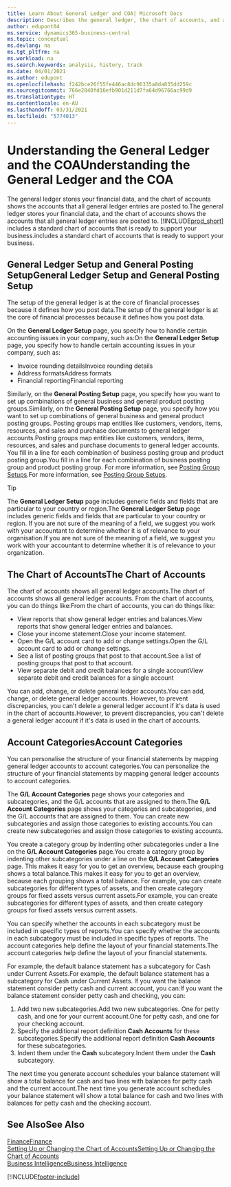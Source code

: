 ```yaml
---
title: Learn About General Ledger and COA| Microsoft Docs
description: Describes the general ledger, the chart of accounts, and account categories.
author: edupont04
ms.service: dynamics365-business-central
ms.topic: conceptual
ms.devlang: na
ms.tgt_pltfrm: na
ms.workload: na
ms.search.keywords: analysis, history, track
ms.date: 04/01/2021
ms.author: edupont
ms.openlocfilehash: f242bce26f55fe446ac8dc96335a8da835dd259c
ms.sourcegitcommit: 766e2840fd16efb901d211d7fa64d96766ac99d9
ms.translationtype: HT
ms.contentlocale: en-AU
ms.lasthandoff: 03/31/2021
ms.locfileid: "5774013"
---
```

# <a name="understanding-the-general-ledger-and-the-coa"></a><span data-ttu-id="d4a38-103">Understanding the General Ledger and the COA</span><span class="sxs-lookup"><span data-stu-id="d4a38-103">Understanding the General Ledger and the COA</span></span>

<span data-ttu-id="d4a38-104">The general ledger stores your financial data, and the chart of accounts shows the accounts that all general ledger entries are posted to.</span><span class="sxs-lookup"><span data-stu-id="d4a38-104">The general ledger stores your financial data, and the chart of accounts shows the accounts that all general ledger entries are posted to.</span></span> [!INCLUDE[prod_short](includes/prod_short.md)] <span data-ttu-id="d4a38-105">includes a standard chart of accounts that is ready to support your business.</span><span class="sxs-lookup"><span data-stu-id="d4a38-105">includes a standard chart of accounts that is ready to support your business.</span></span>

## <a name="general-ledger-setup-and-general-posting-setup"></a><span data-ttu-id="d4a38-106">General Ledger Setup and General Posting Setup</span><span class="sxs-lookup"><span data-stu-id="d4a38-106">General Ledger Setup and General Posting Setup</span></span>

<span data-ttu-id="d4a38-107">The setup of the general ledger is at the core of financial processes because it defines how you post data.</span><span class="sxs-lookup"><span data-stu-id="d4a38-107">The setup of the general ledger is at the core of financial processes because it defines how you post data.</span></span>  

<span data-ttu-id="d4a38-108">On the **General Ledger Setup** page, you specify how to handle certain accounting issues in your company, such as:</span><span class="sxs-lookup"><span data-stu-id="d4a38-108">On the **General Ledger Setup** page, you specify how to handle certain accounting issues in your company, such as:</span></span>  

* <span data-ttu-id="d4a38-109">Invoice rounding details</span><span class="sxs-lookup"><span data-stu-id="d4a38-109">Invoice rounding details</span></span>  
* <span data-ttu-id="d4a38-110">Address formats</span><span class="sxs-lookup"><span data-stu-id="d4a38-110">Address formats</span></span>  
* <span data-ttu-id="d4a38-111">Financial reporting</span><span class="sxs-lookup"><span data-stu-id="d4a38-111">Financial reporting</span></span>  

<span data-ttu-id="d4a38-112">Similarly, on the **General Posting Setup** page, you specify how you want to set up combinations of general business and general product posting groups.</span><span class="sxs-lookup"><span data-stu-id="d4a38-112">Similarly, on the **General Posting Setup** page, you specify how you want to set up combinations of general business and general product posting groups.</span></span> <span data-ttu-id="d4a38-113">Posting groups map entities like customers, vendors, items, resources, and sales and purchase documents to general ledger accounts.</span><span class="sxs-lookup"><span data-stu-id="d4a38-113">Posting groups map entities like customers, vendors, items, resources, and sales and purchase documents to general ledger accounts.</span></span> <span data-ttu-id="d4a38-114">You fill in a line for each combination of business posting group and product posting group.</span><span class="sxs-lookup"><span data-stu-id="d4a38-114">You fill in a line for each combination of business posting group and product posting group.</span></span> <span data-ttu-id="d4a38-115">For more information, see [Posting Group Setups](finance-posting-groups.md).</span><span class="sxs-lookup"><span data-stu-id="d4a38-115">For more information, see [Posting Group Setups](finance-posting-groups.md).</span></span>  

> [!TIP]
> <span data-ttu-id="d4a38-116">The **General Ledger Setup** page includes generic fields and fields that are particular to your country or region.</span><span class="sxs-lookup"><span data-stu-id="d4a38-116">The **General Ledger Setup** page includes generic fields and fields that are particular to your country or region.</span></span> <span data-ttu-id="d4a38-117">If you are not sure of the meaning of a field, we suggest you work with your accountant to determine whether it is of relevance to your organisation.</span><span class="sxs-lookup"><span data-stu-id="d4a38-117">If you are not sure of the meaning of a field, we suggest you work with your accountant to determine whether it is of relevance to your organization.</span></span>  

## <a name="the-chart-of-accounts"></a><span data-ttu-id="d4a38-118">The Chart of Accounts</span><span class="sxs-lookup"><span data-stu-id="d4a38-118">The Chart of Accounts</span></span>

<span data-ttu-id="d4a38-119">The chart of accounts shows all general ledger accounts.</span><span class="sxs-lookup"><span data-stu-id="d4a38-119">The chart of accounts shows all general ledger accounts.</span></span> <span data-ttu-id="d4a38-120">From the chart of accounts, you can do things like:</span><span class="sxs-lookup"><span data-stu-id="d4a38-120">From the chart of accounts, you can do things like:</span></span>  

* <span data-ttu-id="d4a38-121">View reports that show general ledger entries and balances.</span><span class="sxs-lookup"><span data-stu-id="d4a38-121">View reports that show general ledger entries and balances.</span></span>  
* <span data-ttu-id="d4a38-122">Close your income statement.</span><span class="sxs-lookup"><span data-stu-id="d4a38-122">Close your income statement.</span></span>  
* <span data-ttu-id="d4a38-123">Open the G/L account card to add or change settings.</span><span class="sxs-lookup"><span data-stu-id="d4a38-123">Open the G/L account card to add or change settings.</span></span>  
* <span data-ttu-id="d4a38-124">See a list of posting groups that post to that account.</span><span class="sxs-lookup"><span data-stu-id="d4a38-124">See a list of posting groups that post to that account.</span></span>
* <span data-ttu-id="d4a38-125">View separate debit and credit balances for a single account</span><span class="sxs-lookup"><span data-stu-id="d4a38-125">View separate debit and credit balances for a single account</span></span>  

<span data-ttu-id="d4a38-126">You can add, change, or delete general ledger accounts.</span><span class="sxs-lookup"><span data-stu-id="d4a38-126">You can add, change, or delete general ledger accounts.</span></span> <span data-ttu-id="d4a38-127">However, to prevent discrepancies, you can't delete a general ledger account if it's data is used in the chart of accounts.</span><span class="sxs-lookup"><span data-stu-id="d4a38-127">However, to prevent discrepancies, you can't delete a general ledger account if it's data is used in the chart of accounts.</span></span>  

## <a name="account-categories"></a><span data-ttu-id="d4a38-128">Account Categories</span><span class="sxs-lookup"><span data-stu-id="d4a38-128">Account Categories</span></span>

<span data-ttu-id="d4a38-129">You can personalise the structure of your financial statements by mapping general ledger accounts to account categories.</span><span class="sxs-lookup"><span data-stu-id="d4a38-129">You can personalize the structure of your financial statements by mapping general ledger accounts to account categories.</span></span>  

<span data-ttu-id="d4a38-130">The **G/L Account Categories** page shows your categories and subcategories, and the G/L accounts that are assigned to them.</span><span class="sxs-lookup"><span data-stu-id="d4a38-130">The **G/L Account Categories** page shows your categories and subcategories, and the G/L accounts that are assigned to them.</span></span> <span data-ttu-id="d4a38-131">You can create new subcategories and assign those categories to existing accounts.</span><span class="sxs-lookup"><span data-stu-id="d4a38-131">You can create new subcategories and assign those categories to existing accounts.</span></span>  

<span data-ttu-id="d4a38-132">You create a category group by indenting other subcategories under a line on the **G/L Account Categories** page.</span><span class="sxs-lookup"><span data-stu-id="d4a38-132">You create a category group by indenting other subcategories under a line on the **G/L Account Categories** page.</span></span> <span data-ttu-id="d4a38-133">This makes it easy for you to get an overview, because each grouping shows a total balance.</span><span class="sxs-lookup"><span data-stu-id="d4a38-133">This makes it easy for you to get an overview, because each grouping shows a total balance.</span></span> <span data-ttu-id="d4a38-134">For example, you can create subcategories for different types of assets, and then create category groups for fixed assets versus current assets.</span><span class="sxs-lookup"><span data-stu-id="d4a38-134">For example, you can create subcategories for different types of assets, and then create category groups for fixed assets versus current assets.</span></span>  

<span data-ttu-id="d4a38-135">You can specify whether the accounts in each subcategory must be included in specific types of reports.</span><span class="sxs-lookup"><span data-stu-id="d4a38-135">You can specify whether the accounts in each subcategory must be included in specific types of reports.</span></span> <span data-ttu-id="d4a38-136">The account categories help define the layout of your financial statements.</span><span class="sxs-lookup"><span data-stu-id="d4a38-136">The account categories help define the layout of your financial statements.</span></span>  

<span data-ttu-id="d4a38-137">For example, the default balance statement has a subcategory for Cash under Current Assets.</span><span class="sxs-lookup"><span data-stu-id="d4a38-137">For example, the default balance statement has a subcategory for Cash under Current Assets.</span></span> <span data-ttu-id="d4a38-138">If you want the balance statement consider petty cash and current account, you can:</span><span class="sxs-lookup"><span data-stu-id="d4a38-138">If you want the balance statement consider petty cash and checking, you can:</span></span>  

1. <span data-ttu-id="d4a38-139">Add two new subcategories.</span><span class="sxs-lookup"><span data-stu-id="d4a38-139">Add two new subcategories.</span></span> <span data-ttu-id="d4a38-140">One for petty cash, and one for your current account.</span><span class="sxs-lookup"><span data-stu-id="d4a38-140">One for petty cash, and one for your checking account.</span></span>  
2. <span data-ttu-id="d4a38-141">Specify the additional report definition **Cash Accounts** for these subcategories.</span><span class="sxs-lookup"><span data-stu-id="d4a38-141">Specify the additional report definition **Cash Accounts** for these subcategories.</span></span>  
3. <span data-ttu-id="d4a38-142">Indent them under the **Cash** subcategory.</span><span class="sxs-lookup"><span data-stu-id="d4a38-142">Indent them under the **Cash** subcategory.</span></span>  

<span data-ttu-id="d4a38-143">The next time you generate account schedules your balance statement will show a total balance for cash and two lines with balances for petty cash and the current account.</span><span class="sxs-lookup"><span data-stu-id="d4a38-143">The next time you generate account schedules your balance statement will show a total balance for cash and two lines with balances for petty cash and the checking account.</span></span>  

## <a name="see-also"></a><span data-ttu-id="d4a38-144">See Also</span><span class="sxs-lookup"><span data-stu-id="d4a38-144">See Also</span></span>

[<span data-ttu-id="d4a38-145">Finance</span><span class="sxs-lookup"><span data-stu-id="d4a38-145">Finance</span></span>](finance.md)  
[<span data-ttu-id="d4a38-146">Setting Up or Changing the Chart of Accounts</span><span class="sxs-lookup"><span data-stu-id="d4a38-146">Setting Up or Changing the Chart of Accounts</span></span>](finance-setup-chart-accounts.md)  
[<span data-ttu-id="d4a38-147">Business Intelligence</span><span class="sxs-lookup"><span data-stu-id="d4a38-147">Business Intelligence</span></span>](bi.md)  


[!INCLUDE[footer-include](includes/footer-banner.md)]